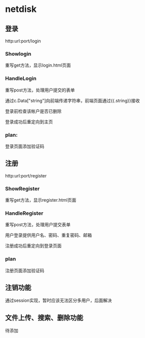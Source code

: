 # netdisk

## 登录
http:url:port/login
### Showlogin
重写get方法，显示login.html页面
### HandleLogin
重写post方法，处理用户提交的表单

通过c.Data["string"]向前端传递字符串，前端页面通过{{.string}}接收

登录前检查该帐户是否已删除

登录成功后重定向到主页

### plan:
登录页面添加验证码

## 注册
http:url:port/register
### ShowRegister
重写get方法，显示register.html页面
### HandleRegister
重写post方法，处理用户提交表单

用户登录提供用户名、密码、重复密码、邮箱

注册成功后重定向到登录页面

### plan
注册页面添加验证码

## 注销功能
通过session实现，暂时应该无法区分多用户，后面解决

## 文件上传、搜索、删除功能
待添加

